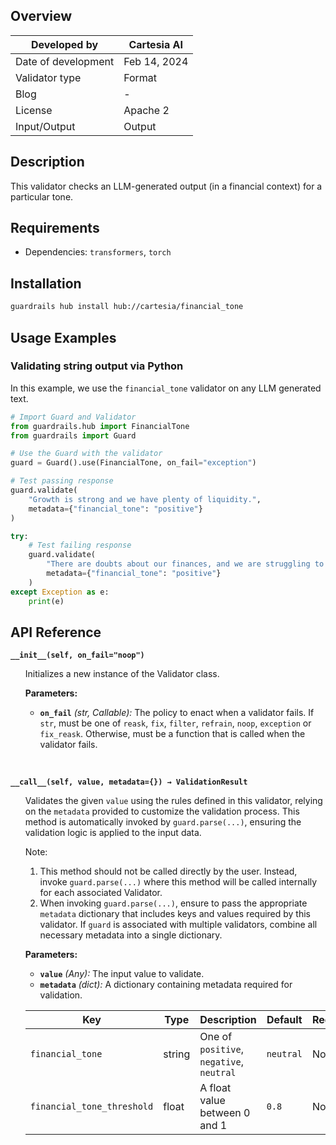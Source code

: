 ## Overview

| Developed by | Cartesia AI|
| --- | --- |
| Date of development | Feb 14, 2024 |
| Validator type | Format |
| Blog | - |
| License | Apache 2 |
| Input/Output | Output |

## Description

This validator checks an LLM-generated output (in a financial context) for a particular tone.

## Requirements
* Dependencies: `transformers`, `torch`

## Installation

```bash
guardrails hub install hub://cartesia/financial_tone
```

## Usage Examples

### Validating string output via Python

In this example, we use the `financial_tone` validator on any LLM generated text.

```python
# Import Guard and Validator
from guardrails.hub import FinancialTone
from guardrails import Guard

# Use the Guard with the validator
guard = Guard().use(FinancialTone, on_fail="exception")

# Test passing response
guard.validate(
    "Growth is strong and we have plenty of liquidity.",
    metadata={"financial_tone": "positive"}
)

try:
    # Test failing response
    guard.validate(
        "There are doubts about our finances, and we are struggling to stay afloat.",
        metadata={"financial_tone": "positive"}
    )
except Exception as e:
    print(e)
```

## API Reference

**`__init__(self, on_fail="noop")`**
<ul>

Initializes a new instance of the Validator class.

**Parameters:**

- **`on_fail`** *(str, Callable):* The policy to enact when a validator fails. If `str`, must be one of `reask`, `fix`, `filter`, `refrain`, `noop`, `exception` or `fix_reask`. Otherwise, must be a function that is called when the validator fails.

</ul>

<br/>

**`__call__(self, value, metadata={}) → ValidationResult`**

<ul>

Validates the given `value` using the rules defined in this validator, relying on the `metadata` provided to customize the validation process. This method is automatically invoked by `guard.parse(...)`, ensuring the validation logic is applied to the input data.

Note:

1. This method should not be called directly by the user. Instead, invoke `guard.parse(...)` where this method will be called internally for each associated Validator.
2. When invoking `guard.parse(...)`, ensure to pass the appropriate `metadata` dictionary that includes keys and values required by this validator. If `guard` is associated with multiple validators, combine all necessary metadata into a single dictionary.

**Parameters:**

- **`value`** *(Any):* The input value to validate.
- **`metadata`** *(dict):* A dictionary containing metadata required for validation.

| Key | Type | Description | Default | Required |
| --- | --- | --- | --- | --- |
| `financial_tone` | string | One of `positive`, `negative`, `neutral`| `neutral` | No |
| `financial_tone_threshold` | float | A float value between 0 and 1 | `0.8` | No |

</ul>
